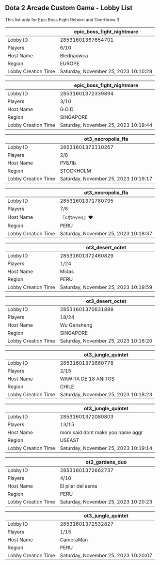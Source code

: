 ## Dota 2 Arcade Custom Game - Lobby List

This list only for Epic Boss Fight Reborn and Overthrow 3

|  | epic_boss_fight_nightmare |
| ------ | ------ |
| Lobby ID | 28531601367654701 |
| Players | 6/10 |
| Host Name | Blednaowca |
| Region | EUROPE |
| Lobby Creation Time | Saturday, November 25, 2023 10:10:28 |


|  | epic_boss_fight_nightmare |
| ------ | ------ |
| Lobby ID | 28531601372339894 |
| Players | 3/10 |
| Host Name | 󠀡󠀡G.O.D |
| Region | SINGAPORE |
| Lobby Creation Time | Saturday, November 25, 2023 10:19:44 |


|  | ot3_necropolis_ffa |
| ------ | ------ |
| Lobby ID | 28531601372110267 |
| Players | 2/8 |
| Host Name | РУБЛЬ |
| Region | STOCKHOLM |
| Lobby Creation Time | Saturday, November 25, 2023 10:19:17 |


|  | ot3_necropolis_ffa |
| ------ | ------ |
| Lobby ID | 28531601371780795 |
| Players | 7/8 |
| Host Name | 『sホeven』♥ |
| Region | PERU |
| Lobby Creation Time | Saturday, November 25, 2023 10:18:37 |


|  | ot3_desert_octet |
| ------ | ------ |
| Lobby ID | 28531601372460829 |
| Players | 1/24 |
| Host Name | Midas |
| Region | PERU |
| Lobby Creation Time | Saturday, November 25, 2023 10:19:59 |


|  | ot3_desert_octet |
| ------ | ------ |
| Lobby ID | 28531601370631889 |
| Players | 18/24 |
| Host Name | Wu Gensheng |
| Region | SINGAPORE |
| Lobby Creation Time | Saturday, November 25, 2023 10:16:20 |


|  | ot3_jungle_quintet |
| ------ | ------ |
| Lobby ID | 28531601371660778 |
| Players | 2/15 |
| Host Name | WAWITA DE 18 AÑITOS |
| Region | CHILE |
| Lobby Creation Time | Saturday, November 25, 2023 10:18:23 |


|  | ot3_jungle_quintet |
| ------ | ------ |
| Lobby ID | 28531601372080803 |
| Players | 13/15 |
| Host Name | mom said dont make you name aggr |
| Region | USEAST |
| Lobby Creation Time | Saturday, November 25, 2023 10:19:14 |


|  | ot3_gardens_duo |
| ------ | ------ |
| Lobby ID | 28531601372662737 |
| Players | 4/10 |
| Host Name | El pilar del asma |
| Region | PERU |
| Lobby Creation Time | Saturday, November 25, 2023 10:20:23 |


|  | ot3_jungle_quintet |
| ------ | ------ |
| Lobby ID | 28531601372532827 |
| Players | 1/15 |
| Host Name | CameraMan |
| Region | PERU |
| Lobby Creation Time | Saturday, November 25, 2023 10:20:07 |


